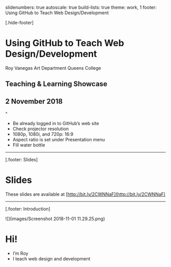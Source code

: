 slidenumbers: true
autoscale: true
build-lists: true
theme: work, 1
footer: Using GitHub to Teach Web Design/Development

[.hide-footer]

# Using GitHub to Teach Web Design/Development

Roy Vanegas
Art Department
Queens College

## Teaching & Learning Showcase
## 2 November 2018

^
* Be already logged in to GitHub’s web site
* Check projector resolution
* 1080p, 1080i, and 720p: 16:9
* Aspect ratio is set under Presentation menu
* Fill water bottle

---

[.footer: Slides]

# Slides

These slides are available at [http://bit.ly/2CWNNaF](http://bit.ly/2CWNNaF)

---

[.footer: Introduction]

![](images/Screenshot 2018-11-01 11.29.25.png)

# Hi!

* I’m Roy
* I teach web design and development

